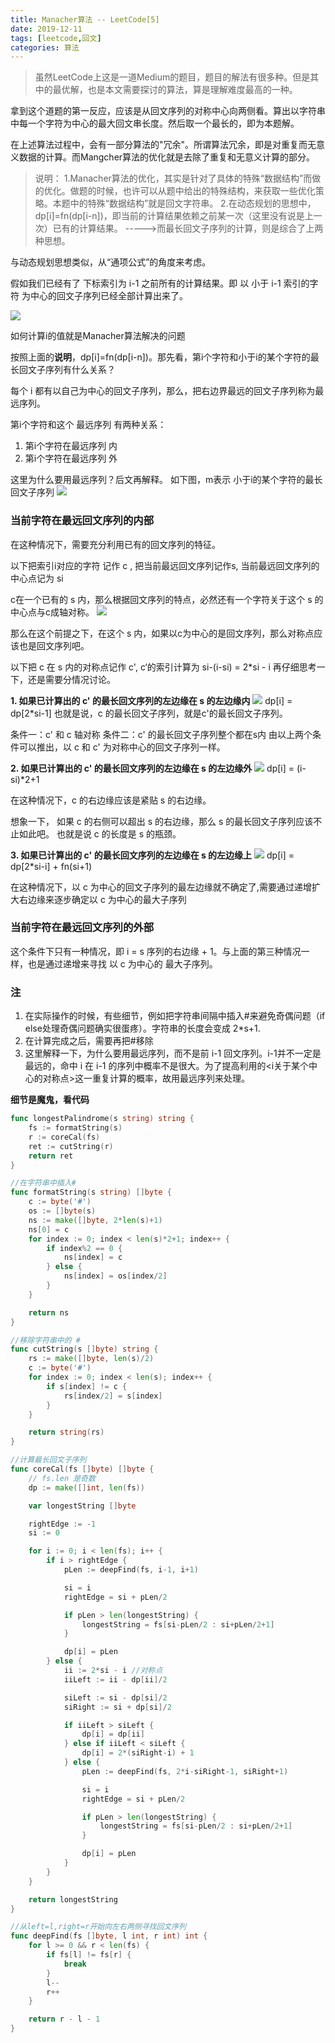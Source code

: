 ```yaml
---
title: Manacher算法 -- LeetCode[5]
date: 2019-12-11
tags: [leetcode,回文]
categories: 算法
---
```


>   虽然LeetCode上这是一道Medium的题目，题目的解法有很多种。但是其中的最优解，也是本文需要探讨的算法，算是理解难度最高的一种。

拿到这个道题的第一反应，应该是从回文序列的对称中心向两侧看。算出以字符串中每一个字符为中心的最大回文串长度。然后取一个最长的，即为本题解。

在上述算法过程中，会有一部分算法的"冗余"。所谓算法冗余，即是对重复而无意义数据的计算。而Mangcher算法的优化就是去除了重复和无意义计算的部分。

<!-- more -->

> 说明：
1.Manacher算法的优化，其实是针对了具体的特殊“数据结构”而做的优化。做题的时候，也许可以从题中给出的特殊结构，来获取一些优化策略。本题中的特殊“数据结构”就是回文字符串。
2.在动态规划的思想中，dp[i]=fn(dp[i-n])，即当前的计算结果依赖之前某一次（这里没有说是上一次）已有的计算结果。
----->而最长回文子序列的计算，则是综合了上两种思想。


与动态规划思想类似，从“通项公式”的角度来考虑。

假如我们已经有了 下标索引为 i-1 之前所有的计算结果。即 以 小于 i-1 索引的字符 为中心的回文子序列已经全部计算出来了。

![](https://blog-caio.oss-cn-hongkong.aliyuncs.com/blog//2019/12/ee8ab9d8c2692bd40a4f791003760a7f.png)

如何计算i的值就是Manacher算法解决的问题

按照上面的**说明**，dp[i]=fn(dp[i-n])。那先看，第i个字符和小于i的某个字符的最长回文子序列有什么关系？

每个 i 都有以自己为中心的回文子序列，那么，把右边界最远的回文子序列称为最远序列。

第i个字符和这个 最远序列 有两种关系：
1. 第i个字符在最远序列 内
2. 第i个字符在最远序列 外

这里为什么要用最远序列？后文再解释。
如下图，m表示 小于i的某个字符的最长回文子序列
![](https://blog-caio.oss-cn-hongkong.aliyuncs.com/blog//2019/12/19fc8764fa0e1773234f34a1d9a497fa.png)

### 当前字符在最远回文序列的内部

在这种情况下，需要充分利用已有的回文序列的特征。

以下把索引i对应的字符 记作 c , 把当前最远回文序列记作s, 当前最远回文序列的中心点记为 si

c在一个已有的 s 内，那么根据回文序列的特点，必然还有一个字符关于这个 s 的中心点与c成轴对称。
![](https://blog-caio.oss-cn-hongkong.aliyuncs.com/blog/2019/12/10e38e0c55390f8a15bc190b125faad6.png)

那么在这个前提之下，在这个 s 内，如果以c为中心的是回文序列，那么对称点应该也是回文序列吧。

以下把 c 在 s 内的对称点记作 c', c‘的索引计算为 si-(i-si) = 2*si - i
再仔细思考一下，还是需要分情况讨论。

**1. 如果已计算出的 c' 的最长回文序列的左边缘在 s 的左边缘内**
![](https://blog-caio.oss-cn-hongkong.aliyuncs.com/blog/2019/12/a78abcc5d265dd94b8a735c9f0fcc899.png)
dp[i] = dp[2*si-1]
也就是说，c 的最长回文子序列，就是c'的最长回文子序列。

条件一：c' 和 c 轴对称 条件二：c' 的最长回文子序列整个都在s内
由以上两个条件可以推出，以 c 和 c' 为对称中心的回文子序列一样。

**2. 如果已计算出的 c' 的最长回文序列的左边缘在 s 的左边缘外**
![](https://blog-caio.oss-cn-hongkong.aliyuncs.com/blog/2019/12/71925b1f859701ebf763399e59266672.png)
dp[i] = (i-si)*2+1

在这种情况下，c 的右边缘应该是紧贴 s 的右边缘。

想象一下， 如果 c 的右侧可以超出 s 的右边缘，那么 s 的最长回文子序列应该不止如此吧。
也就是说 c 的长度是 s 的瓶颈。

**3. 如果已计算出的 c' 的最长回文序列的左边缘在 s 的左边缘上**
![](https://blog-caio.oss-cn-hongkong.aliyuncs.com/blog/2019/12/b0d22609c8522fe8e2558601a14414a5.png)
dp[i] = dp[2*si-i] + fn(si+1)

在这种情况下，以 c 为中心的回文子序列的最左边缘就不确定了,需要通过递增扩大右边缘来逐步确定以 c 为中心的最大子序列

### 当前字符在最远回文序列的外部

这个条件下只有一种情况，即 i = s 序列的右边缘 + 1。与上面的第三种情况一样，也是通过递增来寻找 以 c 为中心的 最大子序列。

### 注
1. 在实际操作的时候，有些细节，例如把字符串间隔中插入#来避免奇偶问题（if else处理奇偶问题确实很蛋疼）。字符串的长度会变成 2*s+1.
2. 在计算完成之后，需要再把#移除
3. 这里解释一下，为什么要用最远序列，而不是前 i-1 回文序列。i-1并不一定是最远的，命中 i 在 i-1 的序列中概率不是很大。为了提高利用的<i关于某个中心的对称点>这一重复计算的概率，故用最远序列来处理。

**细节是魔鬼，看代码**
```go
func longestPalindrome(s string) string {
	fs := formatString(s)
	r := coreCal(fs)
	ret := cutString(r)
	return ret
}

//在字符串中插入#
func formatString(s string) []byte {
	c := byte('#')
	os := []byte(s)
	ns := make([]byte, 2*len(s)+1)
	ns[0] = c
	for index := 0; index < len(s)*2+1; index++ {
		if index%2 == 0 {
			ns[index] = c
		} else {
			ns[index] = os[index/2]
		}
	}

	return ns
}

//移除字符串中的 #
func cutString(s []byte) string {
	rs := make([]byte, len(s)/2)
	c := byte('#')
	for index := 0; index < len(s); index++ {
		if s[index] != c {
			rs[index/2] = s[index]
		}
	}

	return string(rs)
}

//计算最长回文子序列
func coreCal(fs []byte) []byte {
	// fs.len 是奇数
	dp := make([]int, len(fs))

	var longestString []byte

	rightEdge := -1
	si := 0

	for i := 0; i < len(fs); i++ {
		if i > rightEdge {
			pLen := deepFind(fs, i-1, i+1)

			si = i
			rightEdge = si + pLen/2

			if pLen > len(longestString) {
				longestString = fs[si-pLen/2 : si+pLen/2+1]
			}

			dp[i] = pLen
		} else {
			ii := 2*si - i //对称点
			iiLeft := ii - dp[ii]/2

			siLeft := si - dp[si]/2
			siRight := si + dp[si]/2

			if iiLeft > siLeft {
				dp[i] = dp[ii]
			} else if iiLeft < siLeft {
				dp[i] = 2*(siRight-i) + 1
			} else {
				pLen := deepFind(fs, 2*i-siRight-1, siRight+1)

				si = i
				rightEdge = si + pLen/2

				if pLen > len(longestString) {
					longestString = fs[si-pLen/2 : si+pLen/2+1]
				}

				dp[i] = pLen
			}
		}
	}

	return longestString
}

//从left=l,right=r开始向左右两侧寻找回文序列
func deepFind(fs []byte, l int, r int) int {
	for l >= 0 && r < len(fs) {
		if fs[l] != fs[r] {
			break
		}
		l--
		r++
	}

	return r - l - 1
}
```